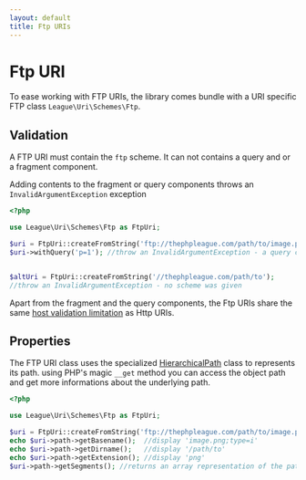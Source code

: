 ```yaml
---
layout: default
title: Ftp URIs
---
```


# Ftp URI

To ease working with FTP URIs, the library comes bundle with a URI specific FTP class `League\Uri\Schemes\Ftp`.

## Validation

A FTP URI must contain the `ftp` scheme. It can not contains a query and or a fragment component.

<p class="message-notice">Adding contents to the fragment or query components throws an <code>InvalidArgumentException</code> exception</p>

~~~php
<?php

use League\Uri\Schemes\Ftp as FtpUri;

$uri = FtpUri::createFromString('ftp://thephpleague.com/path/to/image.png;type=i');
$uri->withQuery('p=1'); //throw an InvalidArgumentException - a query component was given


$altUri = FtpUri::createFromString('//thephpleague.com/path/to');
//throw an InvalidArgumentException - no scheme was given
~~~

Apart from the fragment and the query components, the Ftp URIs share the same [host validation limitation](/uri/schemes/http/#validation) as Http URIs.

## Properties

The FTP URI class uses the specialized [HierarchicalPath](/components/hierarchical-path/) class to represents its path. using PHP's magic `__get` method you can access the object path and get more informations about the underlying path.

~~~php
<?php

use League\Uri\Schemes\Ftp as FtpUri;

$uri = FtpUri::createFromString('ftp://thephpleague.com/path/to/image.png;type=i');
echo $uri->path->getBasename();  //display 'image.png;type=i'
echo $uri->path->getDirname();   //display '/path/to'
echo $uri->path->getExtension(); //display 'png'
$uri->path->getSegments(); //returns an array representation of the path segments
~~~